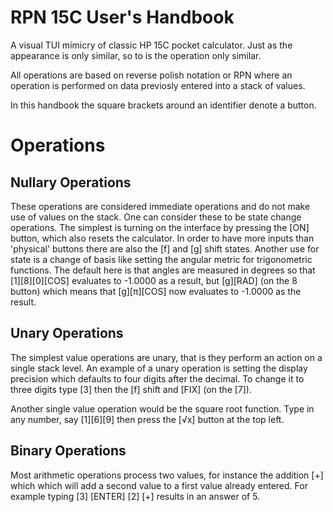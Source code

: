 # RPN 15C User's Handbook

A visual TUI mimicry of classic HP 15C pocket calculator. Just as
the appearance is only similar, so to is the operation only similar.

All operations are based on reverse polish notation or RPN where an
operation is performed on data previosly entered into a stack of values.

In this handbook the square brackets around an identifier denote a button.

# Operations

## Nullary Operations

These operations are considered immediate operations and do not make use of
values on the stack. One can consider these to be state change operations. The
simplest is turning on the interface by pressing the [ON] button, which also
resets the calculator. In order to have more inputs than 'physical' buttons
there are also the [f] and [g] shift states. Another use for state is a change
of basis like setting the angular metric for trigonometric functions. The
default here is that angles are measured in degrees so that [1][8][0][COS]
evaluates to -1.0000 as a result, but [g][RAD] (on the 8 button) which means
that [g][π][COS] now evaluates to -1.0000 as the result.

## Unary Operations

The simplest value operations are unary, that is they perform an action on a
single stack level. An example of a unary operation is setting the display
precision which defaults to four digits after the decimal. To change it to
three digits type [3] then the [f] shift and [FIX] (on the [7]).

Another single value operation would be the square root function. Type in
any number, say [1][6][9] then press the [√x] button at the top left.

## Binary Operations

Most arithmetic operations process two values, for instance the addition [+]
which which will add a second value to a first value already entered. For
example typing [3] [ENTER] [2] [+] results in an answer of 5.
